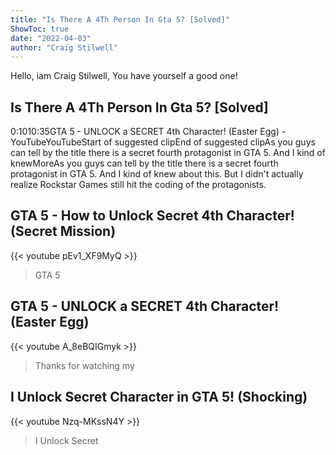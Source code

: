 ```yaml
---
title: "Is There A 4Th Person In Gta 5? [Solved]"
ShowToc: true 
date: "2022-04-03"
author: "Craig Stilwell" 
---
```


Hello, iam Craig Stilwell, You have yourself a good one!
## Is There A 4Th Person In Gta 5? [Solved]
0:1010:35GTA 5 - UNLOCK a SECRET 4th Character! (Easter Egg) - YouTubeYouTubeStart of suggested clipEnd of suggested clipAs you guys can tell by the title there is a secret fourth protagonist in GTA 5. And I kind of knewMoreAs you guys can tell by the title there is a secret fourth protagonist in GTA 5. And I kind of knew about this. But I didn't actually realize Rockstar Games still hit the coding of the protagonists.

## GTA 5 - How to Unlock Secret 4th Character! (Secret Mission)
{{< youtube pEv1_XF9MyQ >}}
>GTA 5

## GTA 5 - UNLOCK a SECRET 4th Character! (Easter Egg)
{{< youtube A_8eBQIGmyk >}}
>Thanks for watching my 

## I Unlock Secret Character in GTA 5! (Shocking)
{{< youtube Nzq-MKssN4Y >}}
>I Unlock Secret 

